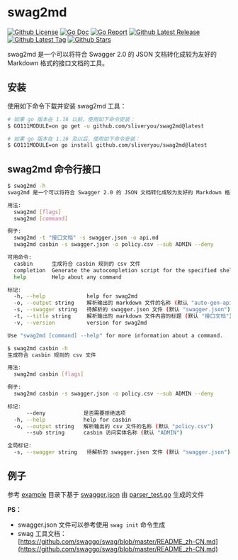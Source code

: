 # swag2md

[![Github License](https://img.shields.io/github/license/sliveryou/swag2md.svg?style=flat)](https://github.com/sliveryou/swag2md/blob/master/LICENSE)
[![Go Doc](https://godoc.org/github.com/sliveryou/swag2md?status.svg)](https://pkg.go.dev/github.com/sliveryou/swag2md)
[![Go Report](https://goreportcard.com/badge/github.com/sliveryou/swag2md)](https://goreportcard.com/report/github.com/sliveryou/swag2md)
[![Github Latest Release](https://img.shields.io/github/release/sliveryou/swag2md.svg?style=flat)](https://github.com/sliveryou/swag2md/releases/latest)
[![Github Latest Tag](https://img.shields.io/github/tag/sliveryou/swag2md.svg?style=flat)](https://github.com/sliveryou/swag2md/tags)
[![Github Stars](https://img.shields.io/github/stars/sliveryou/swag2md.svg?style=flat)](https://github.com/sliveryou/swag2md/stargazers)

swag2md 是一个可以将符合 Swagger 2.0 的 JSON 文档转化成较为友好的 Markdown 格式的接口文档的工具。

## 安装

使用如下命令下载并安装 swag2md 工具：

```bash
# 如果 go 版本在 1.16 以前，使用如下命令安装：
$ GO111MODULE=on go get -u github.com/sliveryou/swag2md@latest

# 如果 go 版本在 1.16 及以后，使用如下命令安装：
$ GO111MODULE=on go install github.com/sliveryou/swag2md@latest
```

## swag2md 命令行接口

```bash
$ swag2md -h  
swag2md 是一个可以将符合 Swagger 2.0 的 JSON 文档转化成较为友好的 Markdown 格式的接口文档的工具

用法:
  swag2md [flags]
  swag2md [command]

例子:
  swag2md -t "接口文档" -s swagger.json -o api.md
  swag2md casbin -s swagger.json -o policy.csv --sub ADMIN --deny

可用命令:
  casbin      生成符合 casbin 规则的 csv 文件
  completion  Generate the autocompletion script for the specified shell
  help        Help about any command

标记:
  -h, --help             help for swag2md
  -o, --output string    解析输出的 markdown 文件的名称 (默认 "auto-gen-api.md")
  -s, --swagger string   待解析的 swagger.json 文件 (默认 "swagger.json")
  -t, --title string     解析输出的 markdown 文件内容的标题 (默认 "接口文档")
  -v, --version          version for swag2md

Use "swag2md [command] --help" for more information about a command.

$ swag2md casbin -h
生成符合 casbin 规则的 csv 文件

用法:
  swag2md casbin [flags]

例子:
  swag2md casbin -s swagger.json -o policy.csv --sub ADMIN --deny

标记:
      --deny            是否需要拒绝选项
  -h, --help            help for casbin
  -o, --output string   解析输出的 csv 文件的名称 (默认 "policy.csv")
      --sub string      casbin 访问实体名称 (默认 "ADMIN")

全局标记:
  -s, --swagger string   待解析的 swagger.json 文件 (默认 "swagger.json")
```

## 例子

参考 [example](examples) 目录下基于 [swagger.json](examples/swagger.json) 由 [parser_test.go](pkg/parser/parser_test.go) 生成的文件

**PS：**

- swagger.json 文件可以参考使用 `swag init` 命令生成
- swag 工具文档：[https://github.com/swaggo/swag/blob/master/README_zh-CN.md](https://github.com/swaggo/swag/blob/master/README_zh-CN.md)
